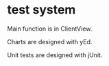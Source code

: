 # test system

Main function is in ClientView.

Charts are designed with yEd.

Unit tests are designed with jUnit.
